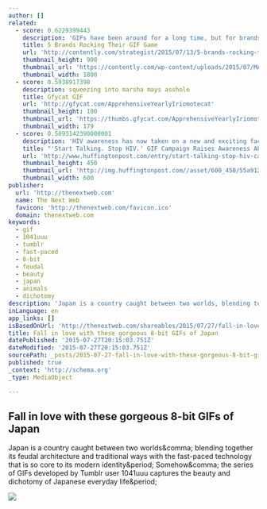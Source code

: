 ```yaml
---
author: []
related:
  - score: 0.6229399443
    description: 'GIFs have been around for a long time, but for brands, the fun is just getting started. According to , Facebook is about to let brands post GIFs, Twitter recently allowed for auto-looped GIFs on its native video player, and companies like Giphy and Tumblr are raking in the cash by making branded GIFs for companies.'
    title: 5 Brands Rocking Their GIF Game
    url: 'http://contently.com/strategist/2015/07/13/5-brands-rocking-their-gif-game/'
    thumbnail_height: 900
    thumbnail_url: 'https://contently.com/wp-content/uploads/2015/07/MAIN1.gif'
    thumbnail_width: 1800
  - score: 0.5938917398
    description: squeezing into marsha mays asshole
    title: Gfycat GIF
    url: 'http://gfycat.com/ApprehensiveYearlyIriomotecat'
    thumbnail_height: 100
    thumbnail_url: 'https://thumbs.gfycat.com/ApprehensiveYearlyIriomotecat-thumb100.jpg'
    thumbnail_width: 179
  - score: 0.5093142390000001
    description: 'HIV awareness has now taken on a new and exciting face: GIFs displayed in Times Square in New York City. Creative studio YoMeryl recently composed a series of GIFS -- collectively called "Start Talking. Stop HIV." -- in order to raise awareness about HIV and the importance of getting tested.'
    title: "'Start Talking. Stop HIV.' GIF Campaign Raises Awareness About HIV Education And Stigma"
    url: 'http://www.huffingtonpost.com/entry/start-talking-stop-hiv-campaign-raises-awareness-about-hiv-education-and-stigma_55a551d9e4b0b8145f73be6a'
    thumbnail_height: 450
    thumbnail_url: 'http://img.huffingtonpost.com//asset/600_450/55a9129c1900002600b86f06.png'
    thumbnail_width: 600
publisher:
  url: 'http://thenextweb.com'
  name: The Next Web
  favicon: 'http://thenextweb.com/favicon.ico'
  domain: thenextweb.com
keywords:
  - gif
  - 1041uuu
  - tumblr
  - fast-paced
  - 8-bit
  - feudal
  - beauty
  - japan
  - animals
  - dichotomy
description: 'Japan is a country caught between two worlds, blending together its feudal architecture and traditional ways with the fast-paced technology that is so core to its modern identity. Somehow, the series of GIFs developed by Tumblr user 1041uuu captures the beauty and dichotomy of Japanese everyday life.'
inLanguage: en
app_links: []
isBasedOnUrl: 'http://thenextweb.com/shareables/2015/07/27/fall-in-love-with-these-gorgeous-8-bit-gifs-of-japan/'
title: Fall in love with these gorgeous 8-bit GIFs of Japan
datePublished: '2015-07-27T20:15:03.751Z'
dateModified: '2015-07-27T20:15:03.751Z'
sourcePath: _posts/2015-07-27-fall-in-love-with-these-gorgeous-8-bit-gifs-of-japan.md
published: true
_context: 'http://schema.org'
_type: MediaObject

---
```

<article style=""><h1>Fall in love with these gorgeous 8-bit GIFs of Japan</h1><p>Japan is a country caught between two worlds&amp;comma; blending together its feudal architecture and traditional ways with the fast-paced technology that is so core to its modern identity&amp;period; Somehow&amp;comma; the series of GIFs developed by Tumblr user 1041uuu captures the beauty and dichotomy of Japanese everyday life&amp;period;</p><img src="http://cdn1.tnwcdn.com/wp-content/blogs.dir/1/files/2015/07/tumblr_nmvrs6ubl71qze3hdo1_r1_500.gif" /></article>